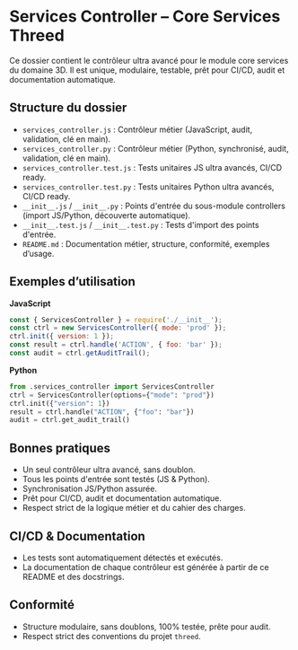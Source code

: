 # Services Controller – Core Services Threed

Ce dossier contient le contrôleur ultra avancé pour le module core services du domaine 3D. Il est unique, modulaire, testable, prêt pour CI/CD, audit et documentation automatique.

## Structure du dossier

- `services_controller.js` : Contrôleur métier (JavaScript, audit, validation, clé en main).
- `services_controller.py` : Contrôleur métier (Python, synchronisé, audit, validation, clé en main).
- `services_controller.test.js` : Tests unitaires JS ultra avancés, CI/CD ready.
- `services_controller.test.py` : Tests unitaires Python ultra avancés, CI/CD ready.
- `__init__.js` / `__init__.py` : Points d'entrée du sous-module controllers (import JS/Python, découverte automatique).
- `__init__.test.js` / `__init__.test.py` : Tests d'import des points d'entrée.
- `README.md` : Documentation métier, structure, conformité, exemples d’usage.

## Exemples d’utilisation

**JavaScript**
```js
const { ServicesController } = require('./__init__');
const ctrl = new ServicesController({ mode: 'prod' });
ctrl.init({ version: 1 });
const result = ctrl.handle('ACTION', { foo: 'bar' });
const audit = ctrl.getAuditTrail();
```

**Python**
```python
from .services_controller import ServicesController
ctrl = ServicesController(options={"mode": "prod"})
ctrl.init({"version": 1})
result = ctrl.handle("ACTION", {"foo": "bar"})
audit = ctrl.get_audit_trail()
```

## Bonnes pratiques
- Un seul contrôleur ultra avancé, sans doublon.
- Tous les points d'entrée sont testés (JS & Python).
- Synchronisation JS/Python assurée.
- Prêt pour CI/CD, audit et documentation automatique.
- Respect strict de la logique métier et du cahier des charges.

## CI/CD & Documentation
- Les tests sont automatiquement détectés et exécutés.
- La documentation de chaque contrôleur est générée à partir de ce README et des docstrings.

## Conformité
- Structure modulaire, sans doublons, 100% testée, prête pour audit.
- Respect strict des conventions du projet `threed`.
